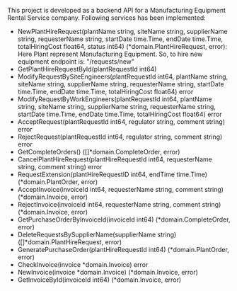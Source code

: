 This project is developed as a backend API for a Manufacturing Equipment Rental Service company. 
Following services has been implemented:
- NewPlantHireRequest(plantName string, siteName string, supplierName string, requesterName string,
		startDate time.Time, endDate time.Time, totalHiringCost float64, status int64) (*domain.PlantHireRequest, error): Here Plant represent Manufacturing Equipment. So, to hire new equipment endpoint is: "/requests/new"
- GetPlantHireRequestById(plantRequestId int64)
- ModifyRequestBySiteEngineers(plantRequestId int64, plantName string, siteName string, supplierName string,
		requesterName string, startDate time.Time, endDate time.Time, totalHiringCost float64) error
- ModifyRequestByWorkEngineers(plantRequestId int64, plantName string, siteName string, supplierName string,
		requesterName string, startDate time.Time, endDate time.Time, totalHiringCost float64) error
- AcceptRequest(plantRequestId int64, regulator string, comment string) error
- RejectRequest(plantRequestId int64, regulator string, comment string) error
- GetCompleteOrders() ([]*domain.CompleteOrder, error)
- CancelPlantHireRequest(plantHireRequestId int64, requesterName string, comment string) error
- RequestExtension(plantHireRequestID int64, endTime time.Time) (*domain.PlantOrder, error)
- AcceptInvoice(invoiceId int64, requesterName string, comment string) (*domain.Invoice, error)
- RejectInvoice(invoiceId int64, requesterName string, comment string) (*domain.Invoice, error)
- GetPurchaseOrderByInvoiceId(invoiceId int64) (*domain.CompleteOrder, error)
- DeleteRequestsBySupplierName(supplierName string) ([]*domain.PlantHireRequest, error)
- GeneratePurchaseOrder(plantHireRequestId int64) (*domain.PlantOrder, error)
- CheckInvoice(invoice *domain.Invoice) error
- NewInvoice(invoice *domain.Invoice) (*domain.Invoice, error)
- GetInvoiceById(invoiceId int64) (*domain.Invoice, error)

	
	
	
	

	
	
	
	

	
	
	
	
